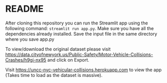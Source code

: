 # README #
After cloning this repository you can run the Streamlit app using the following command: `streamlit run app.py`. Make sure you have all the dependencies already installed. Save the input file in the same directory where you save app.py

To view/download the original dataset please visit https://data.cityofnewyork.us/Public-Safety/Motor-Vehicle-Collisions-Crashes/h9gi-nx95 and click on Export.

Visit https://uncc-nyc-vehicular-collisions.herokuapp.com to view the app (Takes time to load as the dataset is massive).
